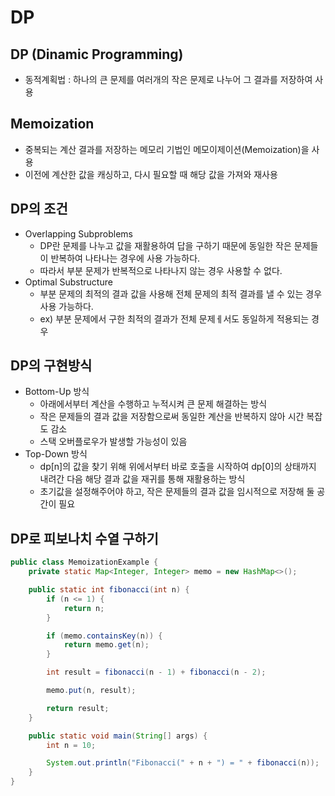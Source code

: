 # DP

## DP (Dinamic Programming)

- 동적계획법 : 하나의 큰 문제를 여러개의 작은 문제로 나누어 그 결과를 저장하여 사용

## Memoization

- 중복되는 계산 결과를 저장하는 메모리 기법인 메모이제이션(Memoization)을 사용
- 이전에 계산한 값을 캐싱하고, 다시 필요할 때 해당 값을 가져와 재사용

## DP의 조건

- Overlapping Subproblems
    - DP란 문제를 나누고 값을 재활용하여 답을 구하기 때문에 동일한 작은 문제들이 반복하여 나타나는 경우에 사용 가능하다.
    - 따라서 부분 문제가 반복적으로 나타나지 않는 경우 사용할 수 없다.
- Optimal Substructure
    - 부분 문제의 최적의 결과 값을 사용해 전체 문제의 최적 결과를 낼 수 있는 경우 사용 가능하다.
    - ex) 부분 문제에서 구한 최적의 결과가 전체 문제ㅔ서도 동일하게 적용되는 경우
    

## DP의 구현방식

- Bottom-Up 방식
    - 아래에서부터 계산을 수행하고 누적시켜 큰 문제 해결하는 방식
    - 작은 문제들의 결과 값을 저장함으로써 동일한 계산을 반복하지 않아 시간 복잡도 감소
    - 스택 오버플로우가 발생할 가능성이 있음
- Top-Down 방식
    - dp[n]의 값을 찾기 위해 위에서부터 바로 호출을 시작하여 dp[0]의 상태까지 내려간 다음 해당 결과 값을 재귀를 통해 재활용하는 방식
    - 초기값을 설정해주어야 하고, 작은 문제들의 결과 값을 임시적으로 저장해 둘 공간이 필요

## DP로 피보나치 수열 구하기

```java
public class MemoizationExample {
    private static Map<Integer, Integer> memo = new HashMap<>();

    public static int fibonacci(int n) {
        if (n <= 1) {
            return n;
        }

        if (memo.containsKey(n)) {
            return memo.get(n);
        }

        int result = fibonacci(n - 1) + fibonacci(n - 2);

        memo.put(n, result);

        return result;
    }

    public static void main(String[] args) {
        int n = 10;

        System.out.println("Fibonacci(" + n + ") = " + fibonacci(n));
    }
}
```